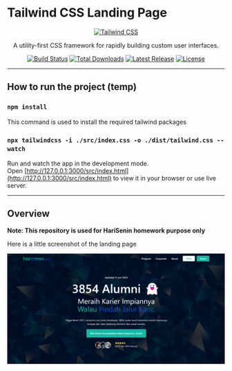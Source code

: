 # Tailwind CSS Landing Page

<p align="center">
  <a href="https://tailwindcss.com" target="_blank">
    <picture>
      <source media="(prefers-color-scheme: dark)" srcset="https://raw.githubusercontent.com/tailwindlabs/tailwindcss/HEAD/.github/logo-dark.svg">
      <source media="(prefers-color-scheme: light)" srcset="https://raw.githubusercontent.com/tailwindlabs/tailwindcss/HEAD/.github/logo-light.svg">
      <img alt="Tailwind CSS" src="https://raw.githubusercontent.com/tailwindlabs/tailwindcss/HEAD/.github/logo-light.svg" width="350" height="70" style="max-width: 100%;">
    </picture>
  </a>
</p>

<p align="center">
  A utility-first CSS framework for rapidly building custom user interfaces.
</p>


<p align="center">
    <a href="https://github.com/tailwindlabs/tailwindcss/actions"><img src="https://img.shields.io/github/actions/workflow/status/tailwindlabs/tailwindcss/ci.yml?branch=master" alt="Build Status"></a>
    <a href="https://www.npmjs.com/package/tailwindcss"><img src="https://img.shields.io/npm/dt/tailwindcss.svg" alt="Total Downloads"></a>
    <a href="https://github.com/tailwindcss/tailwindcss/releases"><img src="https://img.shields.io/npm/v/tailwindcss.svg" alt="Latest Release"></a>
    <a href="https://github.com/tailwindcss/tailwindcss/blob/master/LICENSE"><img src="https://img.shields.io/npm/l/tailwindcss.svg" alt="License"></a>
</p>

------

## How to run the project (temp)

### `npm install`

This command is used to install the required tailwind packages

### `npx tailwindcss -i ./src/index.css -o ./dist/tailwind.css --watch`

Run and watch the app in the development mode.\
Open [http://127.0.0.1:3000/src/index.html](http://127.0.0.1:3000/src/index.html) to view it in your browser or use live server.

------

## Overview

**Note: This repository is used for HariSenin homework purpose only**
<br>

Here is a little screenshot of the landing page

<img src="./assets/images/landing-page-ss.png">
